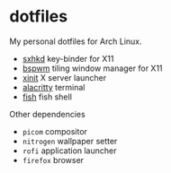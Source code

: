 # dotfiles

My personal dotfiles for Arch Linux.

+ [sxhkd](./sxhkd) key-binder for X11
+ [bspwm](./bspwm) tiling window manager for X11
+ [xinit](./xinit) X server launcher
+ [alacritty](./alacritty) terminal
+ [fish](./fish) fish shell

Other dependencies

+ `picom` compositor
+ `nitrogen` wallpaper setter
+ `rofi` application launcher
+ `firefox` browser